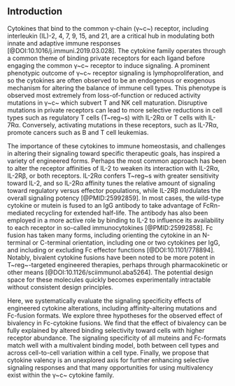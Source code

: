 ## Introduction

Cytokines that bind to the common γ-chain (γ~c~) receptor, including interleukin (IL)-2, 4, 7, 9, 15, and 21, are a critical hub in modulating both innate and adaptive immune responses [@DOI:10.1016/j.immuni.2019.03.028]. The cytokine family operates through a common theme of binding private receptors for each ligand before engaging the common γ~c~ receptor to induce signaling. A prominent phenotypic outcome of γ~c~ receptor signaling is lymphoproliferation, and so the cytokines are often observed to be an endogenous or exogenous mechanism for altering the balance of immune cell types. This phenotype is observed most extremely from loss-of-function or reduced activity mutations in γ~c~ which subvert T and NK cell maturation. Disruptive mutations in private receptors can lead to more selective reductions in cell types such as regulatory T cells (T~reg~s) with IL-2Rα or T cells with IL-7Rα. Conversely, activating mutations in these receptors, such as IL-7Rα, promote cancers such as B and T cell leukemias.

The importance of these cytokines to immune homeostasis, and challenges in altering their signaling toward specific therapeutic goals, has inspired a variety of engineered forms. Perhaps the most common approach has been to alter the receptor affinities of IL-2 to weaken its interaction with IL-2Rα, IL-2Rβ, or both receptors. IL-2Rα confers T~reg~s with greater sensitivity toward IL-2, and so IL-2Rα affinity tunes the relative amount of signaling toward regulatory versus effector populations, while IL-2Rβ modulates the overall signaling potency [@PMID:25992859]. In most cases, the wild-type cytokine or mutein is fused to an IgG antibody to take advantage of FcRn-mediated recycling for extended half-life. The antibody has also been employed in a more active role by binding to IL-2 to influence its availability to each receptor in so-called immunocytokines [@PMID:25992858]. Fc fusion has taken many forms, including orienting the cytokine in an N-terminal or C-terminal orientation, including one or two cytokines per IgG, and including or excluding Fc effector functions [@DOI:10.1101/778894]. Notably, bivalent cytokine fusions have been noted to be more potent in T~reg~-targeted engineered therapies, perhaps through pharmacokinetic or other means [@DOI:10.1126/sciimmunol.aba5264]. The potential design space for these molecules quickly becomes experimentally intractable without consistent design principles.

Here, we systematically evaluate the signaling specificity effects of engineered cytokine alterations, including affinity-altering mutations and Fc-fusion formats. We explore three hypotheses for the observed effect of bivalency in Fc-cytokine fusions. We find that the effect of bivalency can be fully explained by altered binding selectivity toward cells with higher receptor abundance. The signaling specificity of all muteins and Fc-formats match well with a multivalent binding model, both between cell types and across cell-to-cell variation within a cell type. Finally, we propose that cytokine valency is an unexplored axis for further enhancing selective signaling responses and that many opportunities for using multivalency exist within the γ~c~ cytokine family.
